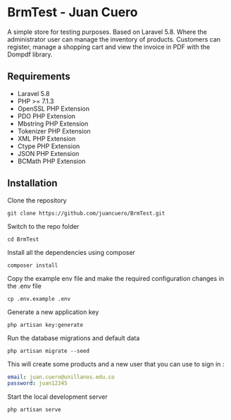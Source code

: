 # BrmTest - Juan Cuero

A simple store for testing purposes. Based on Laravel 5.8. Where the administrator user can manage the inventory of products. Customers can register, manage a shopping cart and view the invoice in PDF with the Dompdf library.
## Requirements

- Laravel 5.8
- PHP >= 7.1.3
- OpenSSL PHP Extension
- PDO PHP Extension
- Mbstring PHP Extension
- Tokenizer PHP Extension
- XML PHP Extension
- Ctype PHP Extension
- JSON PHP Extension
- BCMath PHP Extension

## Installation

Clone the repository

    git clone https://github.com/juancuero/BrmTest.git
  
 Switch to the repo folder

    cd BrmTest

Install all the dependencies using composer

    composer install

Copy the example env file and make the required configuration changes in the .env file

    cp .env.example .env

Generate a new application key

    php artisan key:generate
    
Run the database migrations and default data

    php artisan migrate --seed

This will create some products and a new user that you can use to sign in :
```yml
email: juan.cuero@unillanos.edu.co
password: juan12345
```
    
Start the local development server

    php artisan serve
